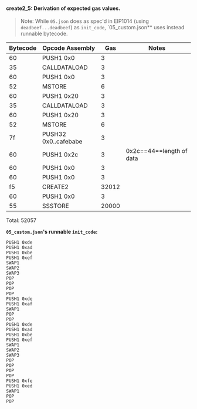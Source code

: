 #### create2_5: Derivation of expected gas values.

> Note: While `05.json` does as spec'd in EIP1014 (using `deadbeef...deadbeef`) as `init_code`, `05_custom.json** uses instead runnable bytecode.

| Bytecode | Opcode Assembly      |   Gas | Notes                    |
|      --- | ---                  |   --- | ---                      |
|       60 | PUSH1 0x0            |     3 |                          |
|       35 | CALLDATALOAD         |     3 |                          |
|       60 | PUSH1 0x0            |     3 |                          |
|       52 | MSTORE               |     6 |                          |
|       60 | PUSH1 0x20           |     3 |                          |
|       35 | CALLDATALOAD         |     3 |                          |
|       60 | PUSH1 0x20           |     3 |                          |
|       52 | MSTORE               |     6 |                          |
|       7f | PUSH32 0x0..cafebabe |     3 |                          |
|       60 | PUSH1 0x2c           |     3 | 0x2c==44==length of data |
|       60 | PUSH1 0x0            |     3 |                          |
|       60 | PUSH1 0x0            |     3 |                          |
|       f5 | CREATE2              | 32012 |                          |
|       60 | PUSH1 0x0            |     3 |                          |
|       55 | SSSTORE              | 20000 |                          |

Total: 52057

**`05_custom.json`'s runnable `init_code`:**

```
PUSH1 0xde
PUSH1 0xad
PUSH1 0xbe
PUSH1 0xef
SWAP1
SWAP2
SWAP3
POP
POP
POP
POP
PUSH1 0xde
PUSH1 0xaf
SWAP1
POP
POP
PUSH1 0xde
PUSH1 0xad
PUSH1 0xbe
PUSH1 0xef
SWAP1
SWAP2
SWAP3
POP
POP
POP
POP
PUSH1 0xfe
PUSH1 0xed
SWAP1
POP
POP
```

